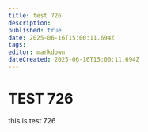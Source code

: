 ```yaml
---
title: test 726
description: 
published: true
date: 2025-06-16T15:00:11.694Z
tags: 
editor: markdown
dateCreated: 2025-06-16T15:00:11.694Z
---
```


# TEST 726
this is test 726
